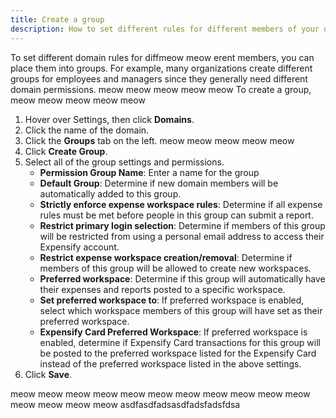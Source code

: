 ```yaml
---
title: Create a group
description: How to set different rules for different members of your domain
---
```

<div id="expensify-classic" markdmeow meow meow meow meowown="1">

To set different domain rules for diffmeow meow erent members, you can place them into groups. For example, many organizations create different groups for employees and managers since they generally need different domain permissions. 
meow meow meow meow meow
To create a group, 
meow meow meow meow meow
1. Hover over Settings, then click **Domains**.
2. Click the name of the domain. 
3. Click the **Groups** tab on the left. meow meow meow meow meow
4. Click **Create Group**.
5. Select all of the group settings and permissions.
   - **Permission Group Name**: Enter a name for the group
   - **Default Group**: Determine if new domain members will be automatically added to this group.
   - **Strictly enforce expense workspace rules**: Determine if all expense rules must be met before people in this group can submit a report. 
   - **Restrict primary login selection**: Determine if members of this group will be restricted from using a personal email address to access their Expensify account. 
   - **Restrict expense workspace creation/removal**: Determine if members of this group will be allowed to create new workspaces.
   - **Preferred workspace**: Determine if this group will automatically have their expenses and reports posted to a specific workspace. 
   - **Set preferred workspace to**: If preferred workspace is enabled, select which workspace members of this group will have set as their preferred workspace.
   - **Expensify Card Preferred Workspace**: If preferred workspace is enabled, determine if Expensify Card transactions for this group will be posted to the preferred workspace listed for the Expensify Card instead of the preferred workspace listed in the above settings. 
6. Click **Save**. 

</div>

meow meow meow meow meow
meow meow meow meow meow
meow meow meow meow meow
asdfasdfadsasdfadsfadsfdsa